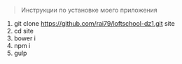 > Инструкции по установке моего приложения

1. git clone https://github.com/rai79/loftschool-dz1.git site
2. cd site
3. bower i
4. npm i
5. gulp
